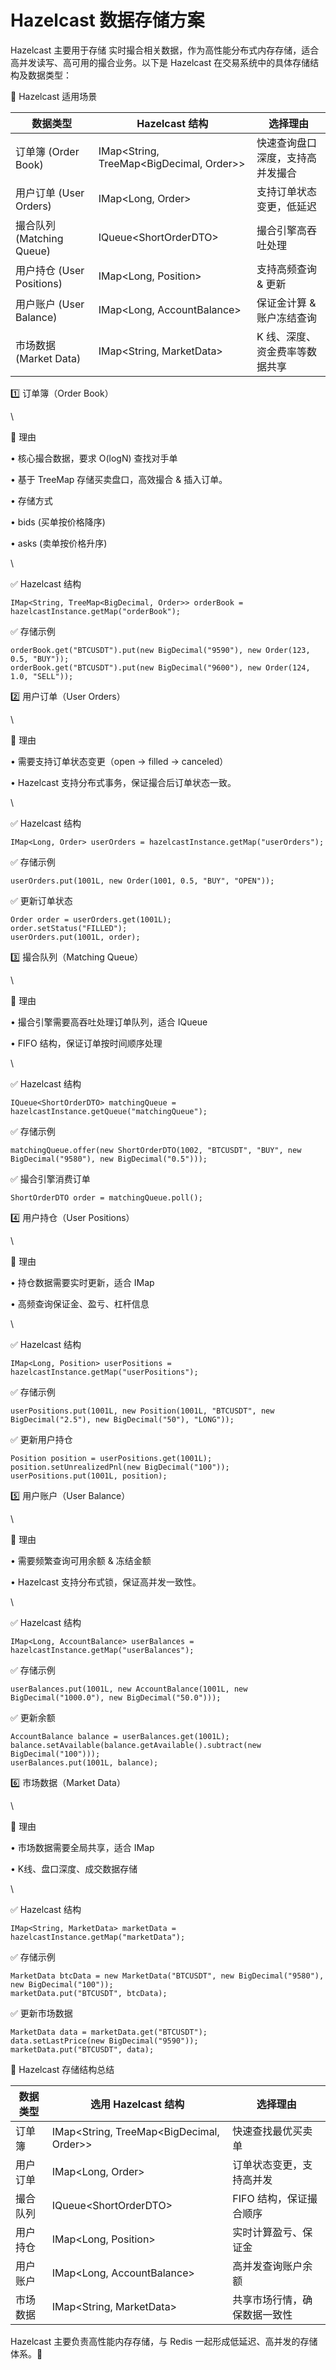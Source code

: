# Hazelcast 数据存储方案

Hazelcast 主要用于存储 实时撮合相关数据，作为高性能分布式内存存储，适合 高并发读写、高可用的撮合业务。以下是 Hazelcast 在交易系统中的具体存储结构及数据类型：

📌 Hazelcast 适用场景

| 数据类型                  | Hazelcast 结构                               | 选择理由             |
| --------------------- | ------------------------------------------ | ---------------- |
| 订单簿 (Order Book)      | IMap\<String, TreeMap\<BigDecimal, Order>> | 快速查询盘口深度，支持高并发撮合 |
| 用户订单 (User Orders)    | IMap\<Long, Order>                         | 支持订单状态变更，低延迟     |
| 撮合队列 (Matching Queue) | IQueue\<ShortOrderDTO>                     | 撮合引擎高吞吐处理        |
| 用户持仓 (User Positions) | IMap\<Long, Position>                      | 支持高频查询 & 更新      |
| 用户账户 (User Balance)   | IMap\<Long, AccountBalance>                | 保证金计算 & 账户冻结查询   |
| 市场数据 (Market Data)    | IMap\<String, MarketData>                  | K 线、深度、资金费率等数据共享 |

1️⃣ 订单簿（Order Book）

\


📌 理由

• 核心撮合数据，要求 O(logN) 查找对手单

• 基于 TreeMap 存储买卖盘口，高效撮合 & 插入订单。

• 存储方式

• bids (买单按价格降序)

• asks (卖单按价格升序)

\


✅ Hazelcast 结构

```
IMap<String, TreeMap<BigDecimal, Order>> orderBook = hazelcastInstance.getMap("orderBook");
```

✅ 存储示例

```
orderBook.get("BTCUSDT").put(new BigDecimal("9590"), new Order(123, 0.5, "BUY"));
orderBook.get("BTCUSDT").put(new BigDecimal("9600"), new Order(124, 1.0, "SELL"));
```

2️⃣ 用户订单（User Orders）

\


📌 理由

• 需要支持订单状态变更（open → filled → canceled）

• Hazelcast 支持分布式事务，保证撮合后订单状态一致。

\


✅ Hazelcast 结构

```
IMap<Long, Order> userOrders = hazelcastInstance.getMap("userOrders");
```

✅ 存储示例

```
userOrders.put(1001L, new Order(1001, 0.5, "BUY", "OPEN"));
```

✅ 更新订单状态

```
Order order = userOrders.get(1001L);
order.setStatus("FILLED");
userOrders.put(1001L, order);
```

3️⃣ 撮合队列（Matching Queue）

\


📌 理由

• 撮合引擎需要高吞吐处理订单队列，适合 IQueue

• FIFO 结构，保证订单按时间顺序处理

\


✅ Hazelcast 结构

```
IQueue<ShortOrderDTO> matchingQueue = hazelcastInstance.getQueue("matchingQueue");
```

✅ 存储示例

```
matchingQueue.offer(new ShortOrderDTO(1002, "BTCUSDT", "BUY", new BigDecimal("9580"), new BigDecimal("0.5")));
```

✅ 撮合引擎消费订单

```
ShortOrderDTO order = matchingQueue.poll();
```

4️⃣ 用户持仓（User Positions）

\


📌 理由

• 持仓数据需要实时更新，适合 IMap

• 高频查询保证金、盈亏、杠杆信息

\


✅ Hazelcast 结构

```
IMap<Long, Position> userPositions = hazelcastInstance.getMap("userPositions");
```

✅ 存储示例

```
userPositions.put(1001L, new Position(1001L, "BTCUSDT", new BigDecimal("2.5"), new BigDecimal("50"), "LONG"));
```

✅ 更新用户持仓

```
Position position = userPositions.get(1001L);
position.setUnrealizedPnl(new BigDecimal("100"));
userPositions.put(1001L, position);
```

5️⃣ 用户账户（User Balance）

\


📌 理由

• 需要频繁查询可用余额 & 冻结金额

• Hazelcast 支持分布式锁，保证高并发一致性。

\


✅ Hazelcast 结构

```
IMap<Long, AccountBalance> userBalances = hazelcastInstance.getMap("userBalances");
```

✅ 存储示例

```
userBalances.put(1001L, new AccountBalance(1001L, new BigDecimal("1000.0"), new BigDecimal("50.0")));
```

✅ 更新余额

```
AccountBalance balance = userBalances.get(1001L);
balance.setAvailable(balance.getAvailable().subtract(new BigDecimal("100")));
userBalances.put(1001L, balance);
```

6️⃣ 市场数据（Market Data）

\


📌 理由

• 市场数据需要全局共享，适合 IMap

• K线、盘口深度、成交数据存储

\


✅ Hazelcast 结构

```
IMap<String, MarketData> marketData = hazelcastInstance.getMap("marketData");
```

✅ 存储示例

```
MarketData btcData = new MarketData("BTCUSDT", new BigDecimal("9580"), new BigDecimal("100"));
marketData.put("BTCUSDT", btcData);
```

✅ 更新市场数据

```
MarketData data = marketData.get("BTCUSDT");
data.setLastPrice(new BigDecimal("9590"));
marketData.put("BTCUSDT", data);
```

📌 Hazelcast 存储结构总结

| 数据类型 | 选用 Hazelcast 结构                            | 选择理由           |
| ---- | ------------------------------------------ | -------------- |
| 订单簿  | IMap\<String, TreeMap\<BigDecimal, Order>> | 快速查找最优买卖单      |
| 用户订单 | IMap\<Long, Order>                         | 订单状态变更，支持高并发   |
| 撮合队列 | IQueue\<ShortOrderDTO>                     | FIFO 结构，保证撮合顺序 |
| 用户持仓 | IMap\<Long, Position>                      | 实时计算盈亏、保证金     |
| 用户账户 | IMap\<Long, AccountBalance>                | 高并发查询账户余额      |
| 市场数据 | IMap\<String, MarketData>                  | 共享市场行情，确保数据一致性 |

Hazelcast 主要负责高性能内存存储，与 Redis 一起形成低延迟、高并发的存储体系。🚀
